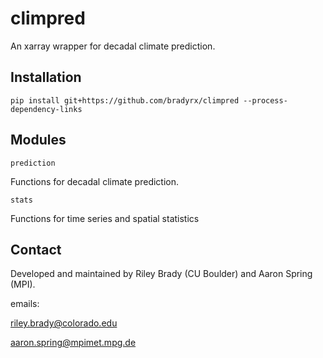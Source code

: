 # climpred 

An xarray wrapper for decadal climate prediction.

## Installation
```shell
pip install git+https://github.com/bradyrx/climpred --process-dependency-links
```

## Modules

`prediction`

Functions for decadal climate prediction.

`stats`

Functions for time series and spatial statistics

## Contact
Developed and maintained by Riley Brady (CU Boulder) and Aaron Spring (MPI).

emails: 

riley.brady@colorado.edu

aaron.spring@mpimet.mpg.de
